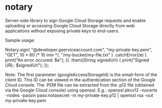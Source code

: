 notary
===========

Server-side library to sign Google Cloud Storage requests and enable uploading or accessing Google Cloud Storage directly from web applications without exposing private keys to end-users.

Sample usage:

  Notary.sign(
      "<my-storage-id>@developer.gserviceaccount.com",
      "my-private-key.pem",
      "GET",
      10 * 60 /* 10 min */,
      "/my-bucket/my-file.txt"
  )
  .catchError((e) {
    print("An error occured: $e");
  })
  .then((String signedUrl) {
    print("Signed URL: $signedUrl");
  });

Note:
  The first parameter (googleAccessStorageId) is the email-form of the client ID. This ID can be viewed in the authentication section of the Google Cloud console.
  The .PEM file can be extracted from the .p12 file (obtained via the Google Cloud console) using openssl. E.g.: openssl pkcs12 -nocerts -nodes -passin pass:notasecret -in my-private-key.p12 | openssl rsa -out my-private-key.pem